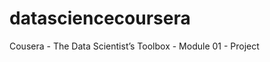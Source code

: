 datasciencecoursera
===================

Cousera - The Data Scientist’s Toolbox - Module 01 - Project
